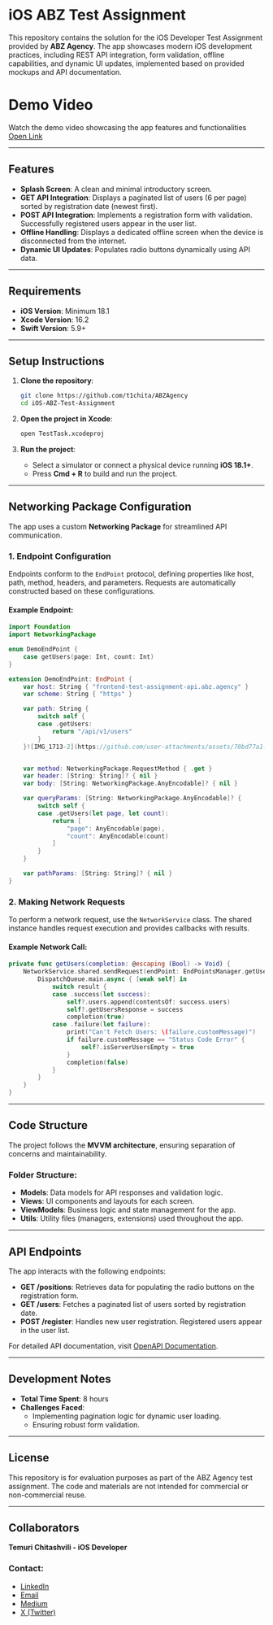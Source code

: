 # iOS ABZ Test Assignment

This repository contains the solution for the iOS Developer Test Assignment provided by **ABZ Agency**. The app showcases modern iOS development practices, including REST API integration, form validation, offline capabilities, and dynamic UI updates, implemented based on provided mockups and API documentation.

# Demo Video

Watch the demo video showcasing the app features and functionalities [Open Link](https://drive.google.com/file/d/13jPD12Fh5BgqAuWnS69fKIfL_zEsp4b2/view?usp=sharing)

---

## Features

- **Splash Screen**: A clean and minimal introductory screen.
- **GET API Integration**: Displays a paginated list of users (6 per page) sorted by registration date (newest first).
- **POST API Integration**: Implements a registration form with validation. Successfully registered users appear in the user list.
- **Offline Handling**: Displays a dedicated offline screen when the device is disconnected from the internet.
- **Dynamic UI Updates**: Populates radio buttons dynamically using API data.

---

## Requirements

- **iOS Version**: Minimum 18.1
- **Xcode Version**: 16.2
- **Swift Version**: 5.9+

---

## Setup Instructions

1. **Clone the repository**:
   ```bash
   git clone https://github.com/t1chita/ABZAgency
   cd iOS-ABZ-Test-Assignment
   ```

2. **Open the project in Xcode**:
   ```bash
   open TestTask.xcodeproj
   ```

3. **Run the project**:
   - Select a simulator or connect a physical device running **iOS 18.1+**.
   - Press **Cmd + R** to build and run the project.

---

## Networking Package Configuration

The app uses a custom **Networking Package** for streamlined API communication.

### 1. Endpoint Configuration
Endpoints conform to the `EndPoint` protocol, defining properties like host, path, method, headers, and parameters. Requests are automatically constructed based on these configurations.

#### Example Endpoint:
```swift
import Foundation
import NetworkingPackage

enum DemoEndPoint {
    case getUsers(page: Int, count: Int)
}

extension DemoEndPoint: EndPoint {
    var host: String { "frontend-test-assignment-api.abz.agency" }
    var scheme: String { "https" }

    var path: String {
        switch self {
        case .getUsers:
            return "/api/v1/users"
        }
    }![IMG_1713-2](https://github.com/user-attachments/assets/70bd77a1-d6c2-4469-8604-6c535aca7a61)


    var method: NetworkingPackage.RequestMethod { .get }
    var header: [String: String]? { nil }
    var body: [String: NetworkingPackage.AnyEncodable]? { nil }

    var queryParams: [String: NetworkingPackage.AnyEncodable]? {
        switch self {
        case .getUsers(let page, let count):
            return [
                "page": AnyEncodable(page),
                "count": AnyEncodable(count)
            ]
        }
    }

    var pathParams: [String: String]? { nil }
}
```

### 2. Making Network Requests
To perform a network request, use the `NetworkService` class. The shared instance handles request execution and provides callbacks with results.

#### Example Network Call:
```swift
private func getUsers(completion: @escaping (Bool) -> Void) {
    NetworkService.shared.sendRequest(endPoint: EndPointsManager.getUsers(page: page, count: 6)) { [weak self] (result: Result<UsersResponse, NetworkError>) in
        DispatchQueue.main.async { [weak self] in
            switch result {
            case .success(let success):
                self?.users.append(contentsOf: success.users)
                self?.getUsersResponse = success
                completion(true)
            case .failure(let failure):
                print("Can't Fetch Users: \(failure.customMessage)")
                if failure.customMessage == "Status Code Error" {
                    self?.isServerUsersEmpty = true
                }
                completion(false)
            }
        }
    }
}
```

---

## Code Structure

The project follows the **MVVM architecture**, ensuring separation of concerns and maintainability.

### Folder Structure:

- **Models**: Data models for API responses and validation logic.
- **Views**: UI components and layouts for each screen.
- **ViewModels**: Business logic and state management for the app.
- **Utils**: Utility files (managers, extensions) used throughout the app.

---

## API Endpoints

The app interacts with the following endpoints:

- **GET /positions**: Retrieves data for populating the radio buttons on the registration form.
- **GET /users**: Fetches a paginated list of users sorted by registration date.
- **POST /register**: Handles new user registration. Registered users appear in the user list.

For detailed API documentation, visit [OpenAPI Documentation](https://openapi_apidocs.abz.dev/frontend-test-assignment-v1).

---

## Development Notes

- **Total Time Spent**: 8 hours
- **Challenges Faced**:
  - Implementing pagination logic for dynamic user loading.
  - Ensuring robust form validation.

---

## License

This repository is for evaluation purposes as part of the ABZ Agency test assignment. The code and materials are not intended for commercial or non-commercial reuse.

---

## Collaborators

**Temuri Chitashvili - iOS Developer**

### Contact:
- [LinkedIn](https://www.linkedin.com/in/temurchitashvili/)
- [Email](mailto:t1chitashvili@gmail.com)
- [Medium](https://medium.com/@t1chitashvili)
- [X (Twitter)](https://x.com/temch1t)

